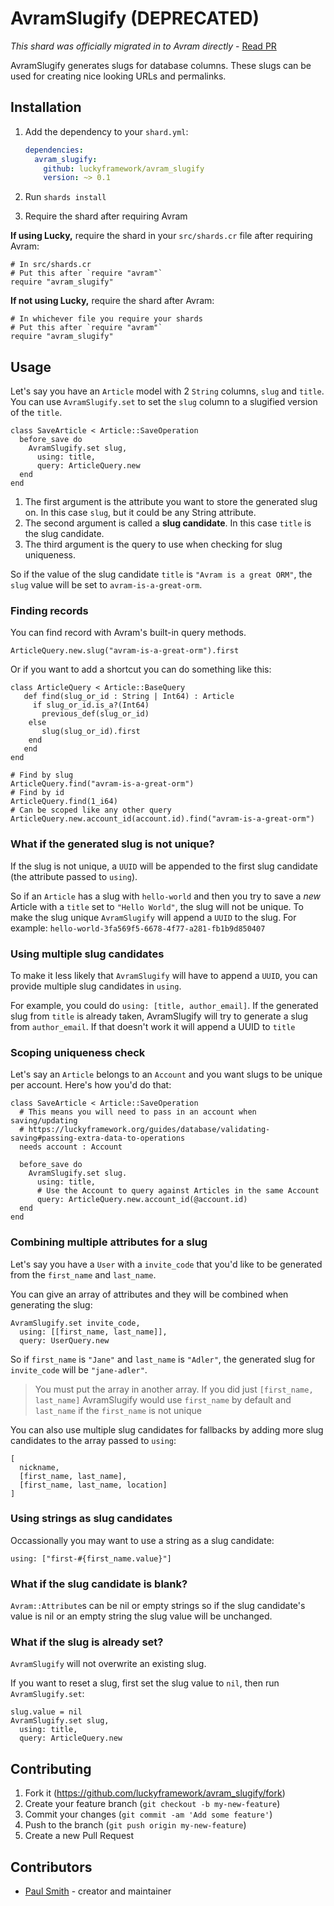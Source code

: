 # AvramSlugify (DEPRECATED)

*This shard was officially migrated in to Avram directly* - [Read PR](https://github.com/luckyframework/avram/pull/786)

AvramSlugify generates slugs for database columns. These slugs can be used for
creating nice looking URLs and permalinks.

## Installation

1. Add the dependency to your `shard.yml`:

   ```yaml
   dependencies:
     avram_slugify:
       github: luckyframework/avram_slugify
       version: ~> 0.1
   ```

1. Run `shards install`

1. Require the shard after requiring Avram

**If using Lucky,** require the shard in your `src/shards.cr` file after requiring Avram:

```crystal
# In src/shards.cr
# Put this after `require "avram"`
require "avram_slugify"
```
**If not using Lucky,** require the shard after Avram:

```crystal
# In whichever file you require your shards
# Put this after `require "avram"`
require "avram_slugify"
```

## Usage

Let's say you have an `Article` model with 2 `String` columns, `slug` and
`title`. You can use `AvramSlugify.set` to set the `slug` column to a slugified
version of the `title`.

```crystal
class SaveArticle < Article::SaveOperation
  before_save do
    AvramSlugify.set slug,
      using: title,
      query: ArticleQuery.new
  end
end
```

1. The first argument is the attribute you want to store the generated slug
   on. In this case `slug`, but it could be any String attribute.
1. The second argument is called a **slug candidate**. In this case `title`
   is the slug candidate.
1. The third argument is the query to use when checking for slug uniqueness.

So if the value of the slug candidate `title` is `"Avram is a great ORM"`, the
`slug` value will be set to `avram-is-a-great-orm`.

### Finding records

You can find record with Avram's built-in query methods.

```crystal
ArticleQuery.new.slug("avram-is-a-great-orm").first
```

Or if you want to add a shortcut you can do something like this:

```crystal
class ArticleQuery < Article::BaseQuery
   def find(slug_or_id : String | Int64) : Article
     if slug_or_id.is_a?(Int64)
       previous_def(slug_or_id)
    else
       slug(slug_or_id).first
    end
   end
end

# Find by slug
ArticleQuery.find("avram-is-a-great-orm") 
# Find by id
ArticleQuery.find(1_i64) 
# Can be scoped like any other query
ArticleQuery.new.account_id(account.id).find("avram-is-a-great-orm")
```

### What if the generated slug is not unique?

If the slug is not unique, a `UUID` will be appended to the first slug
candidate (the attribute passed to `using`).

So if an `Article` has a slug with `hello-world` and then you try to save a *new*
Article with a `title` set to `"Hello World"`, the slug will not be unique. To
make the slug unique `AvramSlugify` will append a `UUID` to the slug.
For example: `hello-world-3fa569f5-6678-4f77-a281-fb1b9d850407`

### Using multiple slug candidates

To make it less likely that `AvramSlugify` will have to append a `UUID`, you can
provide multiple slug candidates in `using`.

For example, you could do `using: [title, author_email]`. If the generated
slug from `title` is already taken, AvramSlugify will try to generate a slug
from `author_email`. If that doesn't work it will append a UUID to `title`

### Scoping uniqueness check

Let's say an `Article` belongs to an `Account` and you want slugs to be unique per
account. Here's how you'd do that:

```crystal
class SaveArticle < Article::SaveOperation
  # This means you will need to pass in an account when saving/updating
  # https://luckyframework.org/guides/database/validating-saving#passing-extra-data-to-operations
  needs account : Account

  before_save do
    AvramSlugify.set slug.
      using: title,
      # Use the Account to query against Articles in the same Account
      query: ArticleQuery.new.account_id(@account.id)
  end
end
```

### Combining multiple attributes for a slug

Let's say you have a `User` with a `invite_code` that you'd like to be generated
from the `first_name` and `last_name`.

You can give an array of attributes and they will be combined when generating
the slug:

```crystal
AvramSlugify.set invite_code,
  using: [[first_name, last_name]],
  query: UserQuery.new
```

So if `first_name` is `"Jane"` and `last_name` is `"Adler"`, the generated
slug for `invite_code` will be `"jane-adler"`.

> You must put the array in another array. If you did just
> `[first_name, last_name]` AvramSlugify would use `first_name` by default and
> `last_name` if the `first_name` is not unique

You can also use multiple slug candidates for fallbacks by adding more slug
candidates to the array passed to `using`:

```
[
  nickname,
  [first_name, last_name],
  [first_name, last_name, location]
]
```

### Using strings as slug candidates

Occassionally you may want to use a string as a slug candidate:

```crystal
using: ["first-#{first_name.value}"]
```

### What if the slug candidate is blank?

`Avram::Attribute`s can be nil or empty strings so if the slug candidate's
value is nil or an empty string the slug value will be unchanged.

### What if the slug is already set?

`AvramSlugify` will not overwrite an existing slug.

If you want to reset a slug, first set the slug value to `nil`, then run
`AvramSlugify.set`:

```crystal
slug.value = nil
AvramSlugify.set slug,
  using: title,
  query: ArticleQuery.new
```

## Contributing

1. Fork it (<https://github.com/luckyframework/avram_slugify/fork>)
2. Create your feature branch (`git checkout -b my-new-feature`)
3. Commit your changes (`git commit -am 'Add some feature'`)
4. Push to the branch (`git push origin my-new-feature`)
5. Create a new Pull Request

## Contributors

- [Paul Smith](https://github.com/paulcsmith) - creator and maintainer
